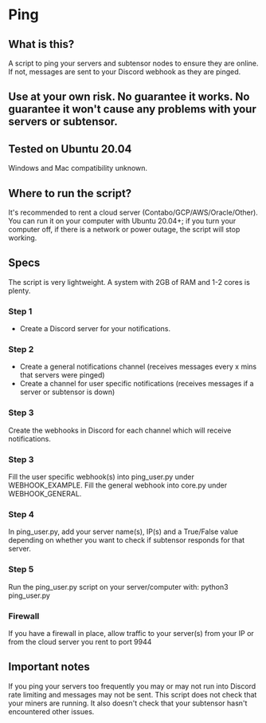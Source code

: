 # Ping

## What is this?
A script to ping your servers and subtensor nodes to ensure they are online. If not, messages are sent to your Discord webhook as they are pinged.

## Use at your own risk. No guarantee it works. No guarantee it won't cause any problems with your servers or subtensor.

## Tested on Ubuntu 20.04
Windows and Mac compatibility unknown.

## Where to run the script?
It's recommended to rent a cloud server (Contabo/GCP/AWS/Oracle/Other). You can run it on your computer with Ubuntu 20.04+; if you turn your computer off, if there is a network or power outage, the script will stop working.

## Specs
The script is very lightweight. A system with 2GB of RAM and 1-2 cores is plenty.

### Step 1
- Create a Discord server for your notifications.

### Step 2
- Create a general notifications channel (receives messages every x mins that servers were pinged)
- Create a channel for user specific notifications (receives messages if a server or subtensor is down)

### Step 3
Create the webhooks in Discord for each channel which will receive notifications.

### Step 3
Fill the user specific webhook(s) into ping_user.py under WEBHOOK_EXAMPLE.
Fill the general webhook into core.py under WEBHOOK_GENERAL.

### Step 4
In ping_user.py, add your server name(s), IP(s) and a True/False value depending on whether you want to check if subtensor responds for that server.

### Step 5
Run the ping_user.py script on your server/computer with: python3 ping_user.py

### Firewall
If you have a firewall in place, allow traffic to your server(s) from your IP or from the cloud server you rent to port 9944

## Important notes
If you ping your servers too frequently you may or may not run into Discord rate limiting and messages may not be sent.
This script does not check that your miners are running. It also doesn't check that your subtensor hasn't encountered other issues.
